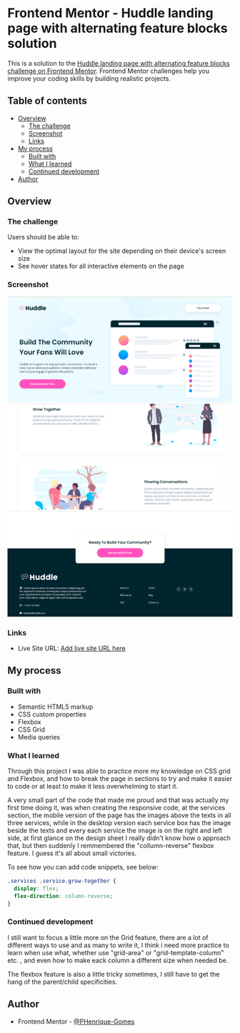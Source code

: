 # Frontend Mentor - Huddle landing page with alternating feature blocks solution

This is a solution to the [Huddle landing page with alternating feature blocks challenge on Frontend Mentor](https://www.frontendmentor.io/challenges/huddle-landing-page-with-alternating-feature-blocks-5ca5f5981e82137ec91a5100). Frontend Mentor challenges help you improve your coding skills by building realistic projects.

## Table of contents

- [Overview](#overview)
  - [The challenge](#the-challenge)
  - [Screenshot](#screenshot)
  - [Links](#links)
- [My process](#my-process)
  - [Built with](#built-with)
  - [What I learned](#what-i-learned)
  - [Continued development](#continued-development)
- [Author](#author)

## Overview

### The challenge

Users should be able to:

- View the optimal layout for the site depending on their device's screen size
- See hover states for all interactive elements on the page

### Screenshot

![](./src/images/screenshot-1-huddle-landing-page.png)
![](./src/images/screenshot-2-huddle-landing-page.png)
![](./src/images/screenshot-3-huddle-landing-page.png)

### Links

- Live Site URL: [Add live site URL here](https://phenrique-gomes.github.io/huddle-landing-page-blocks--FrontEnd-Mentor/)

## My process

### Built with

- Semantic HTML5 markup
- CSS custom properties
- Flexbox
- CSS Grid
- Media queries

### What I learned

Through this project I was able to practice more my knowledge on CSS grid and Flexbox, and how to break the page in sections to try and make it easier to code or at least to make it less overwhelming to start it.

A very small part of the code that made me proud and that was actually my first time doing it, was when creating the responsive code, at the services section, the mobile version of the page has the images above the texts in all three services, while in the desktop version each service box has the image beside the texts and every each service the image is on the right and left side, at first glance on the design sheet I really didn't know how o approach that, but then suddenly I remmembered the "collumn-reverse" flexbox feature. I guess it's all about small victories.

To see how you can add code snippets, see below:

```css
.services .service.grow-together {
  display: flex;
  flex-direction: column-reverse;
}
```

### Continued development

I still want to focus a little more on the Grid feature, there are a lot of different ways to use and as many to write it, I think i need more practice to learn when use what, whether use "grid-area" or "grid-template-column" etc. , and even how to make eack column a different size when needed be. 

The flexbox feature is also a little tricky sometimes, I still have to get the hang of the parent/child specificities.

## Author

- Frontend Mentor - [@PHenrique-Gomes](https://www.frontendmentor.io/profile/PHenrique-Gomes)

